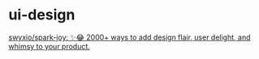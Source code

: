# ui-design

[swyxio/spark-joy: ✨😂 2000+ ways to add design flair, user delight, and whimsy to your product.](https://github.com/swyxio/spark-joy)
